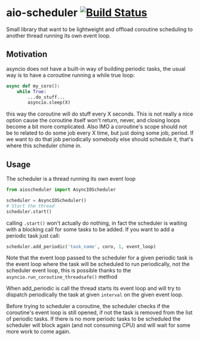 # aio-scheduler [![Build Status](https://travis-ci.org/MattBlack85/aio-scheduler.svg?branch=master)](https://travis-ci.org/MattBlack85/aio-scheduler)

Small library that want to be lightweight and offload coroutine scheduling to another thread running its own event loop.

## Motivation
asyncio does not have a built-in way of building periodic tasks, the usual way is to have a coroutine running a while true loop:
```Python
async def my_coro():
    while True:
        ...do_stuff...
        asyncio.sleep(X)
```
this way the coroutine will do stuff every X seconds.
This is not really a nice option cause the coroutine itself won't return, never, and closing loops become a bit more
complicated.
Also IMO a coroutine's scope should not be to related to do some job every X time, but just doing some job, period.
If we want to do that job periodically somebody else should schedule it, that's where this scheduler chime in.

## Usage
The scheduler is a thread running its own event loop
```Python
from aioscheduler import AsyncIOScheduler

scheduler = AsyncIOScheduler()
# Start the thread
scheduler.start()
```

calling `.start()` won't actually do nothing, in fact the scheduler is waiting with a blocking call for some tasks
to be added.
If you want to add a periodic task just call:
```Python
scheduler.add_periodic('task_name', coro, 1, event_loop)
```
Note that the event loop passed to the scheduler for a given periodic task is the event loop
where the task will be scheduled to run periodically, not the scheduler event loop, this is possible
thanks to the `asyncio.run_coroutine_threadsafe()` method

When add_periodic is call the thread starts its event loop and will try to dispatch periodically the task at given `interval`
on the given event loop.

Before trying to scheduler a coroutine, the scheduler checks if the coroutine's event loop is still opened, if not the task is removed
from the list of periodic tasks.
If there is no more periodc tasks to be scheduled the scheduler will block again (and not consuming CPU) and will wait for some more work
to come again.
